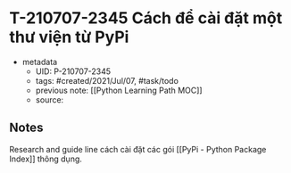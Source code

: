 # T-210707-2345 Cách để cài đặt một thư viện từ PyPi

- metadata
	- UID: P-210707-2345
	- tags: #created/2021/Jul/07, #task/todo 
	- previous note: [[Python Learning Path MOC]]
	- source: 

## Notes
Research and guide line cách cài đặt các gói [[PyPi - Python Package Index]] thông dụng.
